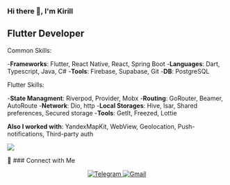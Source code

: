 ### Hi there 👋, I'm Kirill

## Flutter Developer

Common Skills:

-**Frameworks**: Flutter, React Native, React, Spring Boot
-**Languages**: Dart, Typescript, Java, C#
-**Tools**: Firebase, Supabase, Git
-**DB**: PostgreSQL

Flutter Skills:

-**State Managment**: Riverpod, Provider, Mobx
-**Routing**: GoRouter, Beamer, AutoRoute
-**Network**: Dio, http
-**Local Storages**: Hive, Isar, Shared preferences, Secured storage
-**Tools**: GetIt, Freezed, Lottie

**Also I worked with**: YandexMapKit, WebView, Geolocation, Push-notifications, Third-party auth

![](http://github-profile-summary-cards.vercel.app/api/cards/profile-details?username=vn7n24fzkq&theme=default)

🤝 ### Connect with Me
<div align='center'>
  <a href="https://t.me/OboWun">
    <img src="https://img.icons8.com/?size=100&id=MIMjVKoXINIT&format=png&color=000000" alt="Telegram"/>
  </a>
  <a href="mailto:k.larionov.02@gmail.com">
    <img src="https://img.icons8.com/?size=100&id=P7UIlhbpWzZm&format=png&color=000000" alt="Gmail"/>
  </a>
</div>
<!--
**Kirrilll/Kirrilll** is a ✨ _special_ ✨ repository because its `README.md` (this file) appears on your GitHub profile.
